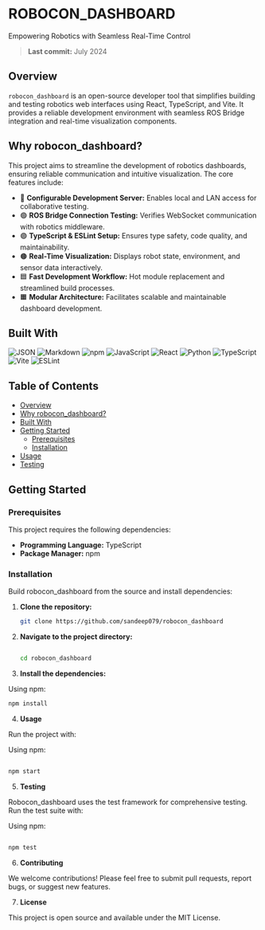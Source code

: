 # ROBOCON_DASHBOARD

Empowering Robotics with Seamless Real-Time Control

> **Last commit:** July 2024

## Overview

`robocon_dashboard` is an open-source developer tool that simplifies building and testing robotics web interfaces using React, TypeScript, and Vite. It provides a reliable development environment with seamless ROS Bridge integration and real-time visualization components.

## Why robocon_dashboard?

This project aims to streamline the development of robotics dashboards, ensuring reliable communication and intuitive visualization. The core features include:

- 📜 **Configurable Development Server:** Enables local and LAN access for collaborative testing.
- 🟢 **ROS Bridge Connection Testing:** Verifies WebSocket communication with robotics middleware.
- 🟣 **TypeScript & ESLint Setup:** Ensures type safety, code quality, and maintainability.
- 🟤 **Real-Time Visualization:** Displays robot state, environment, and sensor data interactively.
- 🟦 **Fast Development Workflow:** Hot module replacement and streamlined build processes.
- 🟧 **Modular Architecture:** Facilitates scalable and maintainable dashboard development.

## Built With

![JSON](https://img.shields.io/badge/-JSON-000?style=flat&logo=json)
![Markdown](https://img.shields.io/badge/-Markdown-000?style=flat&logo=markdown)
![npm](https://img.shields.io/badge/-npm-000?style=flat&logo=npm)
![JavaScript](https://img.shields.io/badge/-JavaScript-000?style=flat&logo=javascript)
![React](https://img.shields.io/badge/-React-000?style=flat&logo=react)
![Python](https://img.shields.io/badge/-Python-000?style=flat&logo=python)
![TypeScript](https://img.shields.io/badge/-TypeScript-000?style=flat&logo=typescript)
![Vite](https://img.shields.io/badge/-Vite-000?style=flat&logo=vite)
![ESLint](https://img.shields.io/badge/-ESLint-000?style=flat&logo=eslint)

## Table of Contents

- [Overview](#overview)
- [Why robocon_dashboard?](#why-robocon_dashboard)
- [Built With](#built-with)
- [Getting Started](#getting-started)
  - [Prerequisites](#prerequisites)
  - [Installation](#installation)
- [Usage](#usage)
- [Testing](#testing)

## Getting Started

### Prerequisites

This project requires the following dependencies:

- **Programming Language:** TypeScript
- **Package Manager:** npm

### Installation

Build robocon_dashboard from the source and install dependencies:

1. **Clone the repository:**
   ```bash
   git clone https://github.com/sandeep079/robocon_dashboard

2. **Navigate to the project directory:**
   ```bash

   cd robocon_dashboard
   ```
3. **Install the dependencies:**

Using npm:
  ```bash
  npm install
  ```
4. **Usage**

Run the project with:

Using npm:
```bash

npm start
```
5. **Testing**

Robocon_dashboard uses the test framework for comprehensive testing. Run the test suite with:

Using npm:
```bash

npm test
```
6. **Contributing**

We welcome contributions! Please feel free to submit pull requests, report bugs, or suggest new features.

7. **License**

This project is open source and available under the MIT License.



